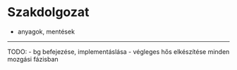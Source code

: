 # Szakdolgozat
- anyagok, mentések
-------------------
TODO: - bg befejezése, implementáslása
      - végleges hős elkészítése minden mozgási fázisban
